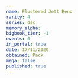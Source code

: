 ```yaml
---
name: Flustered Jett Reno
rarity: 4
series: dsc
memory_alpha:
bigbook_tier: -1
events: 0
in_portal: true
date: 17/11/2020
obtained: Pack
mega: false
published: true
---
```



